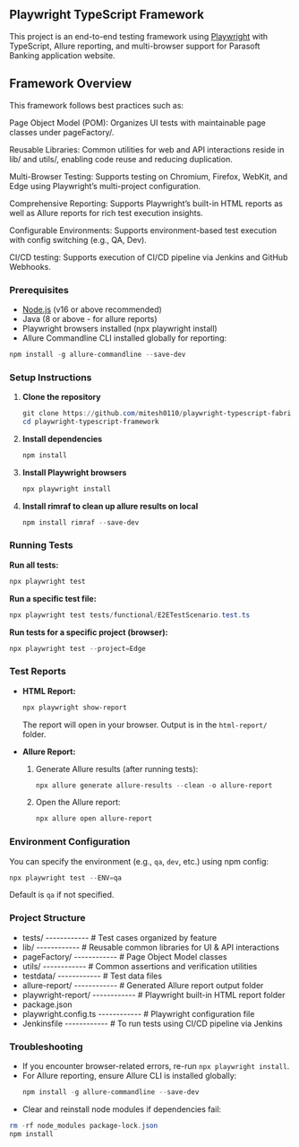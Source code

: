 ## Playwright TypeScript Framework

This project is an end-to-end testing framework using [Playwright](https://playwright.dev/) with TypeScript, Allure reporting, and multi-browser support for Parasoft Banking application website.

## Framework Overview
This framework follows best practices such as:

Page Object Model (POM): Organizes UI tests with maintainable page classes under pageFactory/.

Reusable Libraries: Common utilities for web and API interactions reside in lib/ and utils/, enabling code reuse and reducing duplication.

Multi-Browser Testing: Supports testing on Chromium, Firefox, WebKit, and Edge using Playwright’s multi-project configuration.

Comprehensive Reporting: Supports Playwright’s built-in HTML reports as well as Allure reports for rich test execution insights.

Configurable Environments: Supports environment-based test execution with config switching (e.g., QA, Dev).

CI/CD testing: Supports execution of CI/CD pipeline via Jenkins and GitHub Webhooks. 

### Prerequisites

- [Node.js](https://nodejs.org/) (v16 or above recommended)
- Java (8 or above - for allure reports)
- Playwright browsers installed (npx playwright install)
- Allure Commandline CLI installed globally for reporting:
```powershell
npm install -g allure-commandline --save-dev
```

### Setup Instructions

1. **Clone the repository**
	```powershell
	git clone https://github.com/mitesh0110/playwright-typescript-fabric.git
	cd playwright-typescript-framework
	```

2. **Install dependencies**
	```powershell
	npm install
	```

3. **Install Playwright browsers**
	```powershell
	npx playwright install
	```
4. **Install rimraf to clean up allure results on local**
   ```powershell
   npm install rimraf --save-dev
   ```

### Running Tests

**Run all tests:**
```powershell
npx playwright test
```

**Run a specific test file:**
```powershell
npx playwright test tests/functional/E2ETestScenario.test.ts
```

**Run tests for a specific project (browser):**
```powershell
npx playwright test --project=Edge
```

### Test Reports

- **HTML Report:**
  ```powershell
  npx playwright show-report
  ```
  The report will open in your browser. Output is in the `html-report/` folder.

- **Allure Report:**
  1. Generate Allure results (after running tests):
	  ```powershell
	  npx allure generate allure-results --clean -o allure-report
	  ```
  2. Open the Allure report:
	  ```powershell
	  npx allure open allure-report
	  ```

### Environment Configuration

You can specify the environment (e.g., `qa`, `dev`, etc.) using npm config:
```powershell
npx playwright test --ENV=qa
```
Default is `qa` if not specified.

### Project Structure

- tests/               ------------ # Test cases organized by feature
- lib/                 ------------ # Reusable common libraries for UI & API interactions
- pageFactory/         ------------ # Page Object Model classes
- utils/               ------------ # Common assertions and verification utilities
- testdata/            ------------ # Test data files
- allure-report/       ------------ # Generated Allure report output folder
- playwright-report/   ------------ # Playwright built-in HTML report folder
- package.json
- playwright.config.ts ------------ # Playwright configuration file
- Jenkinsfile          ------------ # To run tests using CI/CD pipeline via Jenkins 

### Troubleshooting

- If you encounter browser-related errors, re-run `npx playwright install`.
- For Allure reporting, ensure Allure CLI is installed globally:
  ```powershell
  npm install -g allure-commandline --save-dev
  ```
- Clear and reinstall node modules if dependencies fail:
```powershell
rm -rf node_modules package-lock.json
npm install
```
